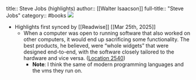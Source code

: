 title:: Steve Jobs (highlights)
author:: [[Walter Isaacson]]
full-title:: "Steve Jobs"
category:: #books
![](https://images-na.ssl-images-amazon.com/images/I/418oH6YjpFL._SL200_.jpg)

- Highlights first synced by [[Readwise]] [[Mar 25th, 2025]]
	- When a computer was open to running software that also worked on other computers, it would end up sacrificing some functionality. The best products, he believed, were “whole widgets” that were designed end-to-end, with the software closely tailored to the hardware and vice versa. ([Location 2540](https://readwise.io/to_kindle?action=open&asin=B005J3IEZQ&location=2540))
		- **Note**: I think the same of modern programming languages and the vms they run on.